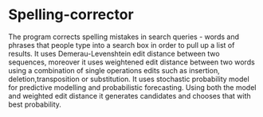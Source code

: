 # Spelling-corrector

The program corrects spelling mistakes in search queries -  words and phrases that people type into a search box in order to pull up a list of results.
It uses Demerau-Levenshtein edit distance between two sequences, moreover it uses weightened edit distance between two words using  a combination of single operations edits such as
insertion, deletion,transposition or substitution. It uses stochastic probability model for predictive modelling and probabilistic forecasting. Using both the model 
and weighted edit distance it generates candidates and chooses that with best probability.
